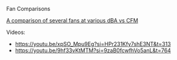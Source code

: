 Fan Comparisons

[A comparison of several fans at various dBA vs CFM](https://i.ibb.co/R2z5LXT/image.png)

Videos:

* https://youtu.be/xpSO_Mpu9Eg?si=HPr231Kfy7shE3NT&t=313
* https://youtu.be/9hf33vKtMTM?si=9zaB0fcwfhVo5anL&t=764
